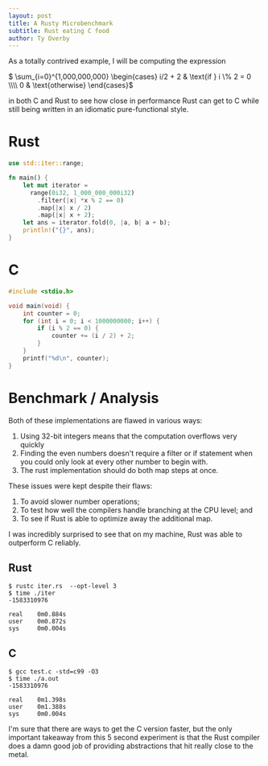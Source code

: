 ```yaml
---
layout: post
title: A Rusty Microbenchmark
subtitle: Rust eating C food
author: Ty Overby
---
```


As a totally contrived example, I will be computing the expression

<p>
    $ \sum_{i=0}^{1,000,000,000} \begin{cases} i/2 + 2 & \text{if } i \% 2 = 0 \\\\ 0 & \text{otherwise} \end{cases}$
</p>

in both C and Rust to see how close in performance Rust can get to C while still being written in
an idiomatic pure-functional style.

# Rust

```rust
use std::iter::range;

fn main() {
    let mut iterator =
      range(0i32, 1_000_000_000i32)
        .filter(|x| *x % 2 == 0)
        .map(|x| x / 2)
        .map(|x| x + 2);
    let ans = iterator.fold(0, |a, b| a + b);
    println!("{}", ans);
}
```

# C

```c
#include <stdio.h>

void main(void) {
    int counter = 0;
    for (int i = 0; i < 1000000000; i++) {
        if (i % 2 == 0) {
            counter += (i / 2) + 2;
        }
    }
    printf("%d\n", counter);
}
```

# Benchmark / Analysis

Both of these implementations are flawed in various ways:
1. Using 32-bit integers means that the computation overflows very quickly
2. Finding the even numbers doesn't require a filter or if statement when you
   could only look at every other number to begin with.
3. The rust implementation should do both map steps at once.

These issues were kept despite their flaws:
1. To avoid slower number operations;
2. To test how well the compilers handle branching at the CPU level; and
3. To see if Rust is able to optimize away the additional map.

I was incredibly surprised to see that on my machine, Rust was able to
outperform C reliably.

## Rust

```
$ rustc iter.rs  --opt-level 3
$ time ./iter
-1583310976

real    0m0.884s
user    0m0.872s
sys     0m0.004s
```

## C

```
$ gcc test.c -std=c99 -O3
$ time ./a.out
-1583310976

real    0m1.398s
user    0m1.388s
sys     0m0.004s
```

I'm sure that there are ways to get the C version faster, but the only
important takeaway from this 5 second experiment is that the Rust compiler does
a damn good job of providing abstractions that hit really close to the metal.
